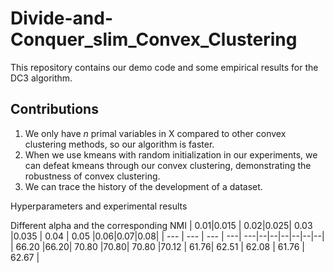 # Divide-and-Conquer_slim_Convex_Clustering
This repository contains our demo code and some empirical results for the DC3 algorithm.

## Contributions

1. We only have *n* primal variables in X compared to other convex clustering methods, so our algorithm is faster.
2. When we use kmeans with random initialization in our experiments, we can defeat kmeans through our convex clustering, demonstrating the robustness of convex clustering.
3. We can trace the history of the development of a dataset.

Hyperparameters and experimental results

Different alpha and the corresponding NMI
| 0.01|0.015 | 0.02|0.025| 0.03 |0.035 | 0.04 | 0.05 |0.06|0.07|0.08|
| --- | --- | --- | ---| ---|--|--|--|--|--|--|
|  66.20 |66.20| 70.80 |70.80| 70.80 |70.12 | 61.76| 62.51 | 62.08 | 61.76 | 62.67 |
